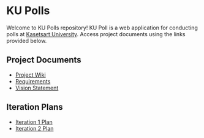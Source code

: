 # KU Polls

Welcome to KU Polls repository! KU Poll is a web application for conducting polls at [Kasetsart University](https://www.ku.ac.th/). Access project documents using the links provided below.

## Project Documents

+ [Project Wiki](../../wiki/home)<br/>
+ [Requirements](../../wiki/requirements)<br/>
+ [Vision Statement](../../wiki/Vision%20Statement)

## Iteration Plans
+ [Iteration 1 Plan](../../wiki/Iteration-1-Plan)<br/>
+ [Iteration 2 Plan](../../wiki/Iteration-2-Plan)